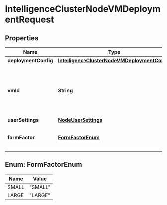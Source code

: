 # IntelligenceClusterNodeVMDeploymentRequest

## Properties
Name | Type | Description | Notes
------------ | ------------- | ------------- | -------------
**deploymentConfig** | [**IntelligenceClusterNodeVMDeploymentConfig**](IntelligenceClusterNodeVMDeploymentConfig.md) |  | 
**vmId** | **String** | ID of the VM maintained internally. Note: This is automatically generated and cannot be modified.  |  [optional]
**userSettings** | [**NodeUserSettings**](NodeUserSettings.md) |  |  [optional]
**formFactor** | [**FormFactorEnum**](#FormFactorEnum) | Specifies the desired \&quot;size\&quot; of the VM  |  [optional]

<a name="FormFactorEnum"></a>
## Enum: FormFactorEnum
Name | Value
---- | -----
SMALL | &quot;SMALL&quot;
LARGE | &quot;LARGE&quot;
